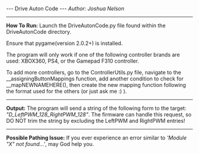 --- Drive Auton Code ---
*Author: Joshua Nelson*

-------------------------------------------------------------------------------------------------------------------------------------------------------------------------

**How To Run:**
Launch the DriveAutonCode.py file found within the DriveAutonCode directory. 

Ensure that pygame(version 2.0.2+) is installed. 

The program will only work if one of the following controller brands are used: XBOX360, PS4, or the Gamepad F310 controller. 

To add more controllers, go to the ControllerUtils.py file, navigate to the __assigningButtonMappings function, add another 
condition to check for __mapNEWNAMEHERE(), then create the new mapping function following the format used for the others 
(or just ask me :) ). 

-------------------------------------------------------------------------------------------------------------------------------------------------------------------------

**Output:**
The program will send a string of the following form to the target: *"D_LeftPWM_128_RightPWM_128"*. The firmware can handle 
this request, so DO NOT trim the string by excluding the LeftPWM and RightPWM entries!

-------------------------------------------------------------------------------------------------------------------------------------------------------------------------

**Possible Pathing Issue:**
If you ever experience an error similar to *'Module "X" not found...'*, may God help you.
